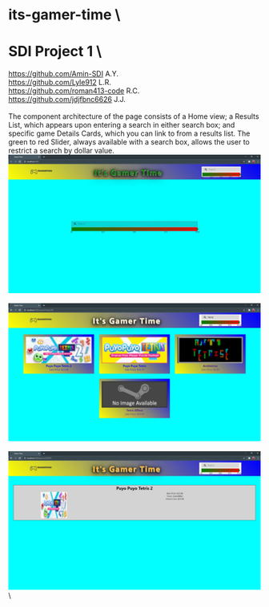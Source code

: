 # its-gamer-time \
# SDI Project 1 \
https://github.com/Amin-SDI A.Y. \
https://github.com/Lyle912 L.R.\
https://github.com/roman413-code R.C. \
https://github.com/jdjfbnc6626 J.J. \
\
The component architecture of the page consists of a Home view; a Results List, which appears upon entering a search in either search box; and specific game Details Cards, which you can link to from a results list. The green to red Slider, always available with a search box, allows the user to restrict a search by dollar value. 
\
![Home Page view](https://github.com/jdjfbnc6626/its-gamer-time/blob/f197290b26a9a73a1fea25fec3a9c366a0e7948f/readme-stuff/view-home.JPG) \
\
![Results List view](https://github.com/jdjfbnc6626/its-gamer-time/blob/f197290b26a9a73a1fea25fec3a9c366a0e7948f/readme-stuff/view-result.JPG) \
\
![Detail Card view](https://github.com/jdjfbnc6626/its-gamer-time/blob/f197290b26a9a73a1fea25fec3a9c366a0e7948f/readme-stuff/view-detail.JPG) \
